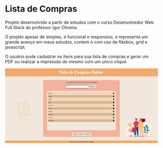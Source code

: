 # Lista de Compras
 Projeto desenvolvido a partir de estudos com o curso Desenvolvedor Web Full Stack do professor Igor Oliveira.
 
 O projeto apesar de simples, é funcional e responsivo, e representa um grande avanço em meus estudos, contem o com uso de flexbox, grid e javascript.
 
 O usuário pode cadastrar os itens para sua lista de compras e gerar um PDF ou realizar a impressão do mesmo com um unico clique.
 
 ![Alt text](images/screenshot.jpg?raw=true "Screenshot")
